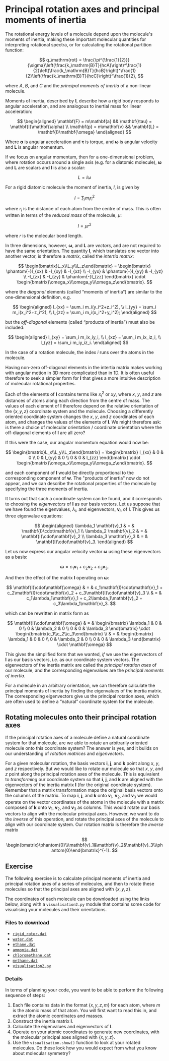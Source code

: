 # Principal rotation axes and principal moments of inertia

The rotational energy levels of a molecule depend upon the molecule's moments of inertia, making these important molecular quantities for interpreting rotational spectra, or for calculating the rotational partition function:

$$
q_\mathrm{rot} = \frac{\pi^{\frac{1}{2}}}{\sigma}\left(\frac{k_\mathrm{B}T}{hcA}\right)^\frac{1}{2}\left(\frac{k_\mathrm{B}T}{hcB}\right)^\frac{1}{2}\left(\frac{k_\mathrm{B}T}{hcC}\right)^\frac{1}{2},
$$

where $A$, $B$, and $C$ and the <em>principal moments of inertia</em> of a non-linear molecule.

Moments of inertia, described by $\mathbf{I}$, describe how a rigid body responds to angular acceleration, and are analogous to inertial mass for linear acceleration:

$$
\begin{aligned}
\mathbf{F} = m\mathbf{a} && \mathbf{\tau} = \mathbf{I}\mathbf{\alpha} \\
\mathbf{p} = m\mathbf{v} && \mathbf{L}    = \mathbf{I}\mathbf{\omega}
\end{aligned}
$$

Where $\mathbf{\alpha}$ is angular acceleration and $\mathbf{\tau}$ is torque, and $\mathbf{\omega}$ is angular velocity and $\mathbf{L}$ is angular momentum.

If we focus on angular momentum, then for a one-dimensional problem, where rotation occurs around a single axis (e.g. for a diatomic molecule), $\mathbf{\omega}$ and $\mathbf{L}$ are scalars and $\mathbf{I}$ is also a scalar:

$$
L = I\omega
$$ 

For a rigid diatomic molecule the moment of inertia, $I$, is given by

$$
I = \sum_i m_i r_i^2
$$

where $r_i$ is the distance of each atom from the centre of mass. This is often written in terms of the <em>reduced mass</em> of the molecule, $\mu$:

$$
I = \mu r^2
$$

where $r$ is the molecular bond length.

In three dimensions, however, $\mathbf{\omega}$, and $\mathbf{L}$ are <em>vectors</em>, and are not required to have the same orientation. The quantity $\mathbf{I}$, which translates one vector into another vector, is therefore a <em>matrix</em>, called the <em>intertia matrix</em>:

$$
\begin{bmatrix}L_x\\L_y\\L_z\end{bmatrix} = 
\begin{bmatrix} 
\phantom{-}I_{xx} & -I_{xy} & -I_{xz} \\
-I_{yx} & \phantom{-}I_{yy} & -I_{yz} \\
-I_{zx} & -I_{zy} & \phantom{-}I_{zz} 
\end{bmatrix}
\cdot
\begin{bmatrix}\omega_x\\\omega_y\\\omega_z\end{bmatrix}.
$$

where the <em>diagonal</em> elements (called &ldquo;moments of inertia&rdquo;) are similar to the one-dimensional definition, e.g.

$$
\begin{aligned}
I_{xx} = \sum_i m_i(y_i^2+z_i^2), \\
I_{yy} = \sum_i m_i(x_i^2+z_i^2), \\
I_{zz} = \sum_i m_i(x_i^2+y_i^2);
\end{aligned}
$$

but the <em>off-diagonal</em> elements (called &ldquo;products of inertia&rdquo;) must also be included:

$$
\begin{aligned}
I_{xy} = \sum_i m_ix_iy_i, \\
I_{xz} = \sum_i m_ix_iz_i, \\
I_{yz} = \sum_i m_iy_iz_i.
\end{aligned}
$$

In the case of a rotation molecule, the index $i$ runs over the atoms in the molecule.

Having non-zero off-diagonal elements in the intertia matrix makes working with angular motion in 3D more complicated than in 1D. It is often useful therefore to seek a simpler form for $\mathbf{I}$ that gives a more intuitive description of molecular rotational properties.

Each of the elements of $\mathbf{I}$ contains terms like
$x_i^2$
or $xy$, where $x$, $y$, and $z$ are distances of atoms along each direction from the centre of mass. The values of each element of $\mathbf{I}$ therefore depend on the relative orientation of the $\left\{x,y,z\right\}$ coordinate system and the molecule. Choosing a differently oriented coordinate system changes the $x$, $y$, and $z$ coordinates of each atom, and changes the values of the elements of $\mathbf{I}$. We might therefore ask: is there a choice of molecular orientation / coordinate orientation where the off-diagonal elements of $\mathbf{I}$ are all zero?

If this were the case, our angular momentum equation would now be:

$$
\begin{bmatrix}L_x\\L_y\\L_z\end{bmatrix} = 
\begin{bmatrix} 
I_{xx} & 0 & 0 \\
0 & I_{yy} & 0 \\
0 & 0 & I_{zz} 
\end{bmatrix}
\cdot
\begin{bmatrix}\omega_x\\\omega_y\\\omega_z\end{bmatrix}.
$$

and each component of $\mathbf{l}$ would be directly proportional to the corresponding component of $\mathbf{w}$. The "products of inertia" now do not appear, and we can describe the rotational properties of the molecule by specifying the three moments of inertia.

It turns out that such a coordinate system can be found, and it corresponds to choosing the <em>eigenvectors</em> of $\mathbf{I}$ as our basis vectors. Let us suppose that we have found the eigenvalues, $\lambda_i$, and eigenvectors, $\mathbf{v}_i$, of $\mathbf{I}$. This gives us three eigenvalue equations:

$$
\begin{aligned}
\lambda_1 \mathbf{v}_1 & = & \mathbf{I}\cdot\mathbf{v}_1 \\
\lambda_2 \mathbf{v}_2 & = & \mathbf{I}\cdot\mathbf{v}_2 \\
\lambda_3 \mathbf{v}_3 & = & \mathbf{I}\cdot\mathbf{v}_3.
\end{aligned}
$$

Let us now express our angular velocity vector $\mathbf{\omega}$ using these eigenvectors as a basis:

$$
\mathbf{\omega} = c_1\mathbf{v}_1 + c_2\mathbf{v}_2 + c_3\mathbf{v}_3.
$$

And then the effect of the matrix $\mathbf{I}$ operating on $\mathbf{\omega}$:

$$
\mathbf{I}\cdot\mathbf{\omega} & = & c_1\mathbf{I}\cdot\mathbf{v}_1 + c_2\mathbf{I}\cdot\mathbf{v}_2 + c_3\mathbf{I}\cdot\mathbf{v}_3 \\
& = & c_1\lambda_1\mathbf{v}_1 + c_2\lambda_1\mathbf{v}_2 + c_3\lambda_1\mathbf{v}_3.
$$

which can be rewritten in matrix form as

$$
\mathbf{I}\cdot\mathbf{\omega} & = & 
\begin{bmatrix} 
\lambda_1 & 0 & 0 \\
0 & \lambda_2 & 0 \\
0 & 0 & \lambda_3
\end{bmatrix}
\cdot
\begin{bmatrix}c_1\\c_2\\c_3\end{bmatrix} \\
& = & \begin{bmatrix} 
\lambda_1 & 0 & 0 \\
0 & \lambda_2 & 0 \\
0 & 0 & \lambda_3
\end{bmatrix}
\cdot
\mathbf{\omega}
$$

This gives the simplified form that we wanted, <em>if</em> we use the eigenvectors of $\mathbf{I}$ as our basis vectors, i.e. as our coordinate system vectors. The eigenvectors of the inertia matrix are called the <em>principal rotation axes</em> of our molecule, and the corresponding eigenvalues are the <em>principal moments of inertia</em>.

For a molecule in an arbitrary orientation, we can therefore calculate the principal moments of inertia by finding the eigenvalues of the inertia matrix. The corresponding eigenvectors give us the principal rotation axes, which are often used to define a &ldquo;natural&rdquo; coordinate system for the molecule.

## Rotating molecules onto their principal rotation axes
If the principal rotation axes of a molecule define a natural coordinate system for that molecule, are we able to rotate an arbitrarily oriented molecule onto this coordinate system? The answer is yes, and it builds on our understanding of <em>rotation matrices</em> and <em>eigenvectors</em>.

For a given molecular rotation, the basis vectors $\mathbf{i}$, $\mathbf{j}$, and $\mathbf{k}$ point along $x$, $y$, and $z$ respectively. But we would like to rotate our molecule so that $x$, $y$, and $z$ point along the principal rotation axes of the molecule. This is equivalent to <em>transforming</em> our coordinate system so that $\mathbf{i}$, $\mathbf{j}$, and $\mathbf{k}$ are aligned with the eigenvectors of the inertia matrix $\mathbf{I}$ (for the original coordinate system). Remember that a matrix transformation maps the original basis vectors onto the columns of the matrix. To map $\mathbf{i}$, $\mathbf{j}$, and $\mathbf{k}$ onto $\mathbf{v}_1$, $\mathbf{v}_2$, and $\mathbf{v}_3$ we would operate on the vector coordinates of the atoms in the molecule with a matrix composed of $\mathbf{k}$ onto $\mathbf{v}_1$, $\mathbf{v}_2$, and $\mathbf{v}_3$ as columns. This would rotate our basis vectors to align with the molecular principal axes. However, we want to do the <em>inverse</em> of this operation, and rotate the principal axes of the molecule to align with our coordinate system. Our rotation matrix is therefore the <em>inverse</em> matrix

$$
\begin{bmatrix}\phantom{0}\\\mathbf{v}_1&\mathbf{v}_2&\mathbf{v}_3\\\phantom{0}\end{bmatrix}^{-1}.
$$


## Exercise

The following exercise is to calculate principal moments of inertia and principal rotation axes of a series of molecules, and then to rotate these molecules so that the principal axes are aligned with $\left\{x, y, z\right\}$.

The coordinates of each molecule can be downloaded using the links below, along with a ``visualisation2.py`` module that contains some code for visualising your molecules and their orientations.

### Files to download

- <a href="../data/rigid_rotor.dat" download>`rigid_rotor.dat`</a>
- <a href="../data/water.dat" download>`water.dat`</a>
- <a href="../data/ethane.dat" download>`ethane.dat`</a>
- <a href="../data/ammonia.dat" download>`ammonia.dat`</a>
- <a href="../data/chloromethane.dat" download>`chloromethane.dat`</a>
- <a href="../data/methane.dat" download>`methane.dat`</a>
- <a href="../data/visualisation2.py" download>`visualisation2.py`</a>

### Details

In terms of planning your code, you want to be able to perform the following sequence of steps:
1. Each file contains data in the format $\left\{x, y, z, m\right\}$ for each atom, where $m$ is the atomic mass of that atom. You will first want to read this in, and extract the atomic coordinates and masses.
2. Construct the inertia matrix $\mathbf{I}$.
3. Calculate the eigenvalues and eigenvectors of $\mathbf{I}$.
4. Operate on your atomic coordinates to generate new coordinates, with the molecular principal axes aligned with $\left\{x, y, z\right\}$.
5. Use the ``visualisation.show()`` function to look at your rotated molecules. Do these look how you would expect from what you know about molecular symmetry?
